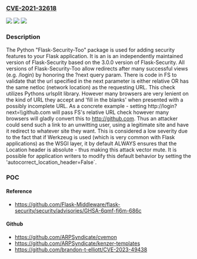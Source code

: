 ### [CVE-2021-32618](https://cve.mitre.org/cgi-bin/cvename.cgi?name=CVE-2021-32618)
![](https://img.shields.io/static/v1?label=Product&message=flask-security&color=blue)
![](https://img.shields.io/static/v1?label=Version&message=n%2Fa&color=blue)
![](https://img.shields.io/static/v1?label=Vulnerability&message=CWE-601%3A%20URL%20Redirection%20to%20Untrusted%20Site%20('Open%20Redirect')&color=brighgreen)

### Description

The Python "Flask-Security-Too" package is used for adding security features to your Flask application. It is an is an independently maintained version of Flask-Security based on the 3.0.0 version of Flask-Security. All versions of Flask-Security-Too allow redirects after many successful views (e.g. /login) by honoring the ?next query param. There is code in FS to validate that the url specified in the next parameter is either relative OR has the same netloc (network location) as the requesting URL. This check utilizes Pythons urlsplit library. However many browsers are very lenient on the kind of URL they accept and 'fill in the blanks' when presented with a possibly incomplete URL. As a concrete example - setting http://login?next=\\\github.com will pass FS's relative URL check however many browsers will gladly convert this to http://github.com. Thus an attacker could send such a link to an unwitting user, using a legitimate site and have it redirect to whatever site they want. This is considered a low severity due to the fact that if Werkzeug is used (which is very common with Flask applications) as the WSGI layer, it by default ALWAYS ensures that the Location header is absolute - thus making this attack vector mute. It is possible for application writers to modify this default behavior by setting the 'autocorrect_location_header=False`.

### POC

#### Reference
- https://github.com/Flask-Middleware/flask-security/security/advisories/GHSA-6qmf-fj6m-686c

#### Github
- https://github.com/ARPSyndicate/cvemon
- https://github.com/ARPSyndicate/kenzer-templates
- https://github.com/brandon-t-elliott/CVE-2023-49438

